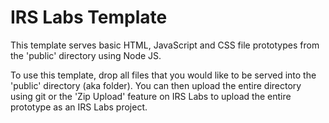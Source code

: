 # IRS Labs Template

This template serves basic HTML, JavaScript and CSS file prototypes from the 'public' directory using Node JS.

To use this template, drop all files that you would like to be served into the 'public' directory (aka folder). You can then upload the entire directory using git or the 'Zip Upload' feature on IRS Labs to upload the entire prototype as an IRS Labs project.
